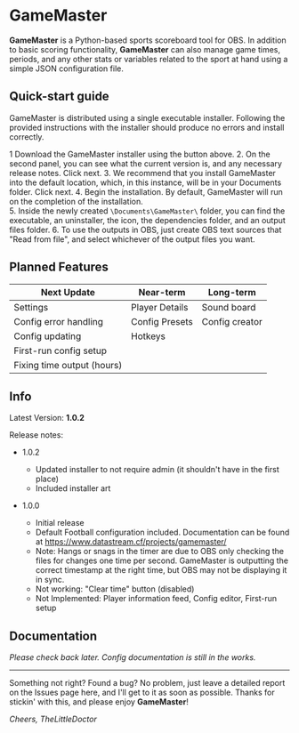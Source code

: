 # GameMaster

**GameMaster** is a Python-based sports scoreboard tool for OBS. In addition to basic scoring functionality, **GameMaster** can also manage game times, periods, and any other stats or variables related to the sport at hand using a simple JSON configuration file.

## Quick-start guide

GameMaster is distributed using a single executable installer. Following the provided instructions with the installer should produce no errors and install correctly.

1  Download the GameMaster installer using the button above.
2. On the second panel, you can see what the current version is, and any necessary release notes. Click next.
3. We recommend that you install GameMaster into the default location, which, in this instance, will be in your Documents folder. Click next.
4. Begin the installation. By default, GameMaster will run on the completion of the installation.  
5. Inside the newly created `\Documents\GameMaster\` folder, you can find the executable, an uninstaller, the icon, the dependencies folder, and an output files folder.
6. To use the outputs in OBS, just create OBS text sources that "Read from file", and select whichever of the output files you want.

## Planned Features

| Next Update | Near-term | Long-term |
|-|--|-|
| Settings |Player Details | Sound board |
| Config error handling | Config Presets | Config creator
| Config updating |Hotkeys|
| First-run config setup
| Fixing time output (hours)

## Info

Latest Version:  **1.0.2**

Release notes:

- 1.0.2
  - Updated installer to not require admin (it shouldn't have in the first place)
  - Included installer art  
  
- 1.0.0  
  - Initial release  
  - Default Football configuration included. Documentation can be found at <https://www.datastream.cf/projects/gamemaster/>  
  - Note: Hangs or snags in the timer are due to OBS only checking the files for changes one time per second. GameMaster is outputting the correct timestamp at the right time, but OBS may not be displaying it in sync.  
  - Not working: "Clear time" button (disabled)  
  - Not Implemented: Player information feed, Config editor, First-run setup

## Documentation

*Please check back later. Config documentation is still in the works.*

---
Something not right? Found a bug? No problem, just leave a detailed report on the Issues page here, and I'll get to it as soon as possible.
Thanks for stickin' with this, and please enjoy **GameMaster**!

*Cheers,
TheLittleDoctor*
